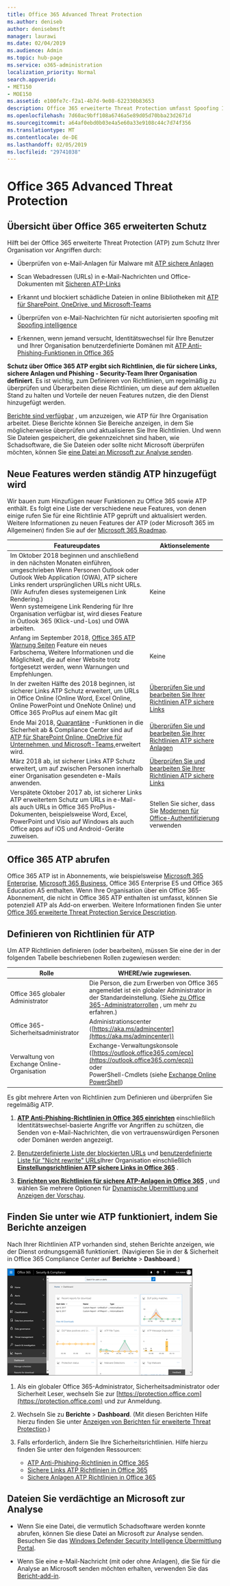```yaml
---
title: Office 365 Advanced Threat Protection
ms.author: deniseb
author: denisebmsft
manager: laurawi
ms.date: 02/04/2019
ms.audience: Admin
ms.topic: hub-page
ms.service: o365-administration
localization_priority: Normal
search.appverid:
- MET150
- MOE150
ms.assetid: e100fe7c-f2a1-4b7d-9e08-622330b83653
description: Office 365 erweiterte Threat Protection umfasst Spoofing Intelligence, sicheren Links, sichere Anlagen und erweiterten Anti-Phishing-Funktionen. Erweiterten Schutz ist auch in Dateien in SharePoint Online, OneDrive für Unternehmen und die Microsoft-Teams, erweitert wird.
ms.openlocfilehash: 7d60ac9bff108a6746a5e89d05d70bba23d2671d
ms.sourcegitcommit: a64af0ebd0b03e4a5e60a33e9108c44c7d74f356
ms.translationtype: MT
ms.contentlocale: de-DE
ms.lasthandoff: 02/05/2019
ms.locfileid: "29741038"
---
```

# <a name="office-365-advanced-threat-protection"></a>Office 365 Advanced Threat Protection

## <a name="overview-of-office-365-advanced-threat-protection"></a>Übersicht über Office 365 erweiterten Schutz

Hilft bei der Office 365 erweiterte Threat Protection (ATP) zum Schutz Ihrer Organisation vor Angriffen durch:
  
- Überprüfen von e-Mail-Anlagen für Malware mit [ATP sichere Anlagen](atp-safe-attachments.md)
    
- Scan Webadressen (URLs) in e-Mail-Nachrichten und Office-Dokumenten mit [Sicheren ATP-Links](atp-safe-links.md)
    
- Erkannt und blockiert schädliche Dateien in online Bibliotheken mit [ATP für SharePoint, OneDrive, und Microsoft-Teams](atp-for-spo-odb-and-teams.md)
    
- Überprüfen von e-Mail-Nachrichten für nicht autorisierten spoofing mit [Spoofing intelligence](learn-about-spoof-intelligence.md)
    
- Erkennen, wenn jemand versucht, Identitätswechsel für Ihre Benutzer und Ihrer Organisation benutzerdefinierte Domänen mit [ATP Anti-Phishing-Funktionen in Office 365](atp-anti-phishing.md)
    
**Schutz über Office 365 ATP ergibt sich Richtlinien, die für sichere Links, sichere Anlagen und Phishing - Security-Team Ihrer Organisation definiert**. Es ist wichtig, zum Definieren von Richtlinien, um regelmäßig zu überprüfen und Überarbeiten diese Richtlinien, um diese auf dem aktuellen Stand zu halten und Vorteile der neuen Features nutzen, die den Dienst hinzugefügt werden. 

[Berichte sind verfügbar](view-reports-for-atp.md) , um anzuzeigen, wie ATP für Ihre Organisation arbeitet. Diese Berichte können Sie Bereiche anzeigen, in dem Sie möglicherweise überprüfen und aktualisieren Sie Ihre Richtlinien. Und wenn Sie Dateien gespeichert, die gekennzeichnet sind haben, wie Schadsoftware, die Sie Dateien oder sollte nicht Microsoft überprüfen möchten, können Sie [eine Datei an Microsoft zur Analyse senden](#submit-a-suspicious-file-to-microsoft-for-analysis).

## <a name="new-features-are-continually-being-added-to-atp"></a>Neue Features werden ständig ATP hinzugefügt wird

Wir bauen zum Hinzufügen neuer Funktionen zu Office 365 sowie ATP enthält. Es folgt eine Liste der verschiedene neue Features, von denen einige rufen Sie für eine Richtlinie ATP geprüft und aktualisiert werden. Weitere Informationen zu neuen Features der ATP (oder Microsoft 365 im Allgemeinen) finden Sie auf der [Microsoft 365 Roadmap](https://www.microsoft.com/microsoft-365/roadmap?filters=O365).


|Featureupdates  |Aktionselemente  |
|---------|---------|
|Im Oktober 2018 beginnen und anschließend in den nächsten Monaten einführen, umgeschrieben Wenn Personen Outlook oder Outlook Web Application (OWA), ATP sichere Links rendert ursprünglichen URLs nicht URLs. (Wir Aufrufen dieses systemeigenen Link Rendering.)<br>Wenn systemeigene Link Rendering für Ihre Organisation verfügbar ist, wird dieses Feature in Outlook 365 (Klick-und-Los) und OWA arbeiten.|Keine         |
|Anfang im September 2018, [Office 365 ATP Warnung Seiten](atp-safe-links-warning-pages.md) Feature ein neues Farbschema, Weitere Informationen und die Möglichkeit, die auf einer Website trotz fortgesetzt werden, wenn Warnungen und Empfehlungen. |Keine         |
|In der zweiten Hälfte des 2018 beginnen, ist sicherer Links ATP Schutz erweitert, um URLs in Office Online (Online Word, Excel Online, Online PowerPoint und OneNote Online) und Office 365 ProPlus auf einem Mac gilt   |[Überprüfen Sie und bearbeiten Sie Ihrer Richtlinien ATP sichere Links](set-up-atp-safe-links-policies.md)  |
|Ende Mai 2018, [Quarantäne](quarantine-email-messages.md) -Funktionen in die Sicherheit ab &amp; Compliance Center sind auf [ATP für SharePoint Online, OneDrive für Unternehmen, und Microsoft-Teams,](atp-for-spo-odb-and-teams.md)erweitert wird. |[Überprüfen Sie und bearbeiten Sie Ihrer Richtlinien ATP sichere Anlagen](set-up-atp-safe-attachments-policies.md) |
|März 2018 ab, ist sicherer Links ATP Schutz erweitert, um auf zwischen Personen innerhalb einer Organisation gesendeten e-Mails anwenden. |[Überprüfen Sie und bearbeiten Sie Ihrer Richtlinien ATP sichere Links](set-up-atp-safe-links-policies.md) |
|Verspätete Oktober 2017 ab, ist sicherer Links ATP erweitertem Schutz um URLs in e-Mail-als auch URLs in Office 365 ProPlus-Dokumenten, beispielsweise Word, Excel, PowerPoint und Visio auf Windows als auch Office apps auf iOS und Android-Geräte zuweisen.  |Stellen Sie sicher, dass Sie [Modernen für Office-Authentifizierung](https://docs.microsoft.com/office365/enterprise/modern-auth-for-office-2013-and-2016) verwenden |
  
## <a name="get-office-365-atp"></a>Office 365 ATP abrufen

Office 365 ATP ist in Abonnements, wie beispielsweise [Microsoft 365 Enterprise](https://www.microsoft.com/microsoft-365/enterprise/home), [Microsoft 365 Business](https://www.microsoft.com/microsoft-365/business), Office 365 Enterprise E5 und Office 365 Education A5 enthalten. Wenn Ihre Organisation über ein Office 365-Abonnement, die nicht in Office 365 ATP enthalten ist umfasst, können Sie potenziell ATP als Add-on erwerben. Weitere Informationen finden Sie unter [Office 365 erweiterte Threat Protection Service Description](https://docs.microsoft.com/office365/servicedescriptions/office-365-advanced-threat-protection-service-description). 

## <a name="define-policies-for-atp"></a>Definieren von Richtlinien für ATP

Um ATP Richtlinien definieren (oder bearbeiten), müssen Sie eine der in der folgenden Tabelle beschriebenen Rollen zugewiesen werden:

|Rolle  |WHERE/wie zugewiesen.  |
|---------|---------|
|Office 365 globaler Administrator |Die Person, die zum Erwerben von Office 365 angemeldet ist ein globaler Administrator in der Standardeinstellung. (Siehe [zu Office 365-Administratorrollen](https://docs.microsoft.com/office365/admin/add-users/about-admin-roles) , um mehr zu erfahren.)         |
|Office 365-Sicherheitsadministrator |Administrationscenter ([https://aka.ms/admincenter](https://aka.ms/admincenter))|
|Verwaltung von Exchange Online-Organisation |Exchange-Verwaltungskonsole ([https://outlook.office365.com/ecp](https://outlook.office365.com/ecp)) <br>oder <br>  PowerShell-Cmdlets (siehe [Exchange Online PowerShell](https://docs.microsoft.com/powershell/exchange/exchange-online/exchange-online-powershell?view=exchange-ps)) |

Es gibt mehrere Arten von Richtlinien zum Definieren und überprüfen Sie regelmäßig ATP.

1. **[ATP Anti-Phishing-Richtlinien in Office 365 einrichten](set-up-anti-phishing-policies.md)** einschließlich Identitätswechsel-basierte Angriffe vor Angriffen zu schützen, die Senden von e-Mail-Nachrichten, die von vertrauenswürdigen Personen oder Domänen werden angezeigt. 

2. [Benutzerdefinierte Liste der blockierten URLs](set-up-a-custom-blocked-urls-list-wtih-atp.md) und [benutzerdefinierte Liste für "Nicht rewrite" URLs](set-up-a-custom-do-not-rewrite-urls-list-with-atp.md)Ihrer Organisation einschließlich **[Einstellungsrichtlinien ATP sichere Links in Office 365](set-up-atp-safe-links-policies.md)** .
    
3. **[Einrichten von Richtlinien für sichere ATP-Anlagen in Office 365](set-up-atp-safe-attachments-policies.md)** , und wählen Sie mehrere Optionen für [Dynamische Übermittlung und Anzeigen der Vorschau](dynamic-delivery-and-previewing.md).
  
## <a name="see-how-atp-is-working-by-viewing-reports"></a>Finden Sie unter wie ATP funktioniert, indem Sie Berichte anzeigen

Nach Ihrer Richtlinien ATP vorhanden sind, stehen Berichte anzeigen, wie der Dienst ordnungsgemäß funktioniert. (Navigieren Sie in der & Sicherheit in Office 365 Compliance Center auf **Berichte** > **Dashboard**.)

[![Die Sicherheit &amp; Compliance Center-Dashboard kann Ihnen finden Sie unter, in dem erweiterte Schutz funktionsfähig ist](media/6b213d34-adbb-44af-8549-be9a7e2db087.png)](view-reports-for-atp.md)
  
1. Als ein globaler Office 365-Administrator, Sicherheitsadministrator oder Sicherheit Leser, wechseln Sie zur [https://protection.office.com](https://protection.office.com) und zur Anmeldung.
    
2. Wechseln Sie zu **Berichte** > **Dashboard**. (Mit diesen Berichten Hilfe hierzu finden Sie unter [Anzeigen von Berichten für erweiterte Threat Protection](view-reports-for-atp.md).)
    
3. Falls erforderlich, ändern Sie Ihre Sicherheitsrichtlinien. Hilfe hierzu finden Sie unter den folgenden Ressourcen:
      - [ATP Anti-Phishing-Richtlinien in Office 365](set-up-anti-phishing-policies.md)
      - [Sichere Links ATP Richtlinien in Office 365](set-up-atp-safe-links-policies.md)
      - [Sichere Anlagen ATP Richtlinien in Office 365](set-up-atp-safe-attachments-policies.md)
    
    
## <a name="submit-a-suspicious-file-to-microsoft-for-analysis"></a>Dateien Sie verdächtige an Microsoft zur Analyse

- Wenn Sie eine Datei, die vermutlich Schadsoftware werden konnte abrufen, können Sie diese Datei an Microsoft zur Analyse senden. Besuchen Sie das [Windows Defender Security Intelligence Übermittlung Portal](https://go.microsoft.com/fwlink/?linkid=857185).

- Wenn Sie eine e-Mail-Nachricht (mit oder ohne Anlagen), die Sie für die Analyse an Microsoft senden möchten erhalten, verwenden Sie das [Bericht-add-in](enable-the-report-message-add-in.md). 
  

